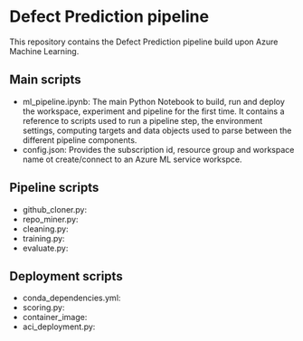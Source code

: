 # Defect Prediction pipeline
This repository contains the Defect Prediction pipeline build upon Azure Machine Learning. 

## Main scripts 
- ml_pipeline.ipynb: The main Python Notebook to build, run and deploy the workspace, experiment and pipeline for the first time. It contains a reference to scripts used to run a pipeline step, the environment settings, computing targets and data objects used to parse between the different pipeline components.
- config.json: Provides the subscription id, resource group and workspace name ot create/connect to an Azure ML service workspce.

## Pipeline scripts
- github_cloner.py:
- repo_miner.py:
- cleaning.py:
- training.py:
- evaluate.py:

## Deployment scripts
- conda_dependencies.yml:
- scoring.py:
- container_image:
- aci_deployment.py:




